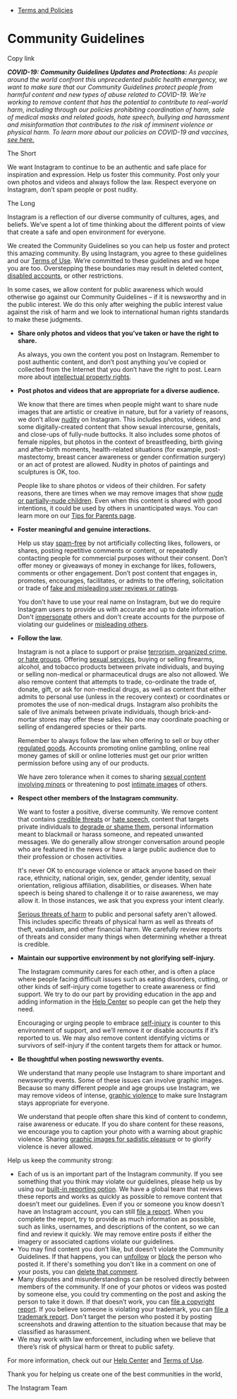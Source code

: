 *   [Terms and Policies](https://help.instagram.com/1417489251945243/?helpref=breadcrumb)

Community Guidelines
====================

Copy link

_**COVID-19: Community Guidelines Updates and Protections:** As people around the world confront this unprecedented public health emergency, we want to make sure that our Community Guidelines protect people from harmful content and new types of abuse related to COVID-19. We’re working to remove content that has the potential to contribute to real-world harm, including through our policies prohibiting coordination of harm, sale of medical masks and related goods, hate speech, bullying and harassment and misinformation that contributes to the risk of imminent violence or physical harm. To learn more about our policies on COVID-19 and vaccines, [see here.](https://help.instagram.com/697825587576762?helpref=faq_content)_

The Short

We want Instagram to continue to be an authentic and safe place for inspiration and expression. Help us foster this community. Post only your own photos and videos and always follow the law. Respect everyone on Instagram, don’t spam people or post nudity.

The Long

Instagram is a reflection of our diverse community of cultures, ages, and beliefs. We’ve spent a lot of time thinking about the different points of view that create a safe and open environment for everyone.

We created the Community Guidelines so you can help us foster and protect this amazing community. By using Instagram, you agree to these guidelines and our [Terms of Use](https://www.instagram.com/legal/terms). We’re committed to these guidelines and we hope you are too. Overstepping these boundaries may result in deleted content, [disabled accounts](https://help.instagram.com/366993040048856?helpref=faq_content), or other restrictions.

In some cases, we allow content for public awareness which would otherwise go against our Community Guidelines – if it is newsworthy and in the public interest. We do this only after weighing the public interest value against the risk of harm and we look to international human rights standards to make these judgments.

*   **Share only photos and videos that you’ve taken or have the right to share.**
    
    As always, you own the content you post on Instagram. Remember to post authentic content, and don’t post anything you’ve copied or collected from the Internet that you don’t have the right to post. Learn more about [intellectual property rights](https://help.instagram.com/126382350847838?helpref=faq_content).
    
*   **Post photos and videos that are appropriate for a diverse audience.**
    
    We know that there are times when people might want to share nude images that are artistic or creative in nature, but for a variety of reasons, we don’t allow [nudity](https://l.instagram.com/?u=https%3A%2F%2Fwww.facebook.com%2Fcommunitystandards%2Fadult_nudity_sexual_activity&e=AT1XGL6fswnWYONT7cGiE4cDWX0LyrUrcLpKRMOalm-Ft1fu3YZPMvsK4zWstoSHhNnaVAyARHV9rHDMgK9HU1bWftlZDU-0Hbrl7AiCWCLk0aXd2BiCKIoR-uirx7BEpPhNRBwVHjHVtsNuNS-4yw) on Instagram. This includes photos, videos, and some digitally-created content that show sexual intercourse, genitals, and close-ups of fully-nude buttocks. It also includes some photos of female nipples, but photos in the context of breastfeeding, birth giving and after-birth moments, health-related situations (for example, post-mastectomy, breast cancer awareness or gender confirmation surgery) or an act of protest are allowed. Nudity in photos of paintings and sculptures is OK, too.
    
    People like to share photos or videos of their children. For safety reasons, there are times when we may remove images that show [nude or partially-nude children](https://l.instagram.com/?u=https%3A%2F%2Fwww.facebook.com%2Fcommunitystandards%2Fchild_nudity_sexual_exploitation&e=AT1XGL6fswnWYONT7cGiE4cDWX0LyrUrcLpKRMOalm-Ft1fu3YZPMvsK4zWstoSHhNnaVAyARHV9rHDMgK9HU1bWftlZDU-0Hbrl7AiCWCLk0aXd2BiCKIoR-uirx7BEpPhNRBwVHjHVtsNuNS-4yw). Even when this content is shared with good intentions, it could be used by others in unanticipated ways. You can learn more on our [Tips for Parents page](https://help.instagram.com/154475974694511/?helpref=faq_content).
    
*   **Foster meaningful and genuine interactions.**
    
    Help us stay [spam-free](https://l.instagram.com/?u=https%3A%2F%2Fwww.facebook.com%2Fcommunitystandards%2Fspam&e=AT1XGL6fswnWYONT7cGiE4cDWX0LyrUrcLpKRMOalm-Ft1fu3YZPMvsK4zWstoSHhNnaVAyARHV9rHDMgK9HU1bWftlZDU-0Hbrl7AiCWCLk0aXd2BiCKIoR-uirx7BEpPhNRBwVHjHVtsNuNS-4yw) by not artificially collecting likes, followers, or shares, posting repetitive comments or content, or repeatedly contacting people for commercial purposes without their consent. Don’t offer money or giveaways of money in exchange for likes, followers, comments or other engagement. Don’t post content that engages in, promotes, encourages, facilitates, or admits to the offering, solicitation or trade of [fake and misleading user reviews or ratings](https://l.instagram.com/?u=https%3A%2F%2Fwww.facebook.com%2Fcommunitystandards%2Ffraud_deception&e=AT1XGL6fswnWYONT7cGiE4cDWX0LyrUrcLpKRMOalm-Ft1fu3YZPMvsK4zWstoSHhNnaVAyARHV9rHDMgK9HU1bWftlZDU-0Hbrl7AiCWCLk0aXd2BiCKIoR-uirx7BEpPhNRBwVHjHVtsNuNS-4yw).
    
    You don’t have to use your real name on Instagram, but we do require Instagram users to provide us with accurate and up to date information. Don't [impersonate](https://l.instagram.com/?u=https%3A%2F%2Fwww.facebook.com%2Fcommunitystandards%2Fmisrepresentation&e=AT1XGL6fswnWYONT7cGiE4cDWX0LyrUrcLpKRMOalm-Ft1fu3YZPMvsK4zWstoSHhNnaVAyARHV9rHDMgK9HU1bWftlZDU-0Hbrl7AiCWCLk0aXd2BiCKIoR-uirx7BEpPhNRBwVHjHVtsNuNS-4yw) others and don't create accounts for the purpose of violating our guidelines or [misleading others](https://l.instagram.com/?u=https%3A%2F%2Ftransparency.fb.com%2Fpolicies%2Fcommunity-standards%2Finauthentic-behavior%2F&e=AT1XGL6fswnWYONT7cGiE4cDWX0LyrUrcLpKRMOalm-Ft1fu3YZPMvsK4zWstoSHhNnaVAyARHV9rHDMgK9HU1bWftlZDU-0Hbrl7AiCWCLk0aXd2BiCKIoR-uirx7BEpPhNRBwVHjHVtsNuNS-4yw).
    
*   **Follow the law.**
    
    Instagram is not a place to support or praise [terrorism, organized crime, or hate groups](https://l.instagram.com/?u=https%3A%2F%2Fwww.facebook.com%2Fcommunitystandards%2Fdangerous_individuals_organizations&e=AT1XGL6fswnWYONT7cGiE4cDWX0LyrUrcLpKRMOalm-Ft1fu3YZPMvsK4zWstoSHhNnaVAyARHV9rHDMgK9HU1bWftlZDU-0Hbrl7AiCWCLk0aXd2BiCKIoR-uirx7BEpPhNRBwVHjHVtsNuNS-4yw). Offering [sexual services](https://l.instagram.com/?u=https%3A%2F%2Fwww.facebook.com%2Fcommunitystandards%2Fsexual_solicitation&e=AT1XGL6fswnWYONT7cGiE4cDWX0LyrUrcLpKRMOalm-Ft1fu3YZPMvsK4zWstoSHhNnaVAyARHV9rHDMgK9HU1bWftlZDU-0Hbrl7AiCWCLk0aXd2BiCKIoR-uirx7BEpPhNRBwVHjHVtsNuNS-4yw), buying or selling firearms, alcohol, and tobacco products between private individuals, and buying or selling non-medical or pharmaceutical drugs are also not allowed. We also remove content that attempts to trade, co-ordinate the trade of, donate, gift, or ask for non-medical drugs, as well as content that either admits to personal use (unless in the recovery context) or coordinates or promotes the use of non-medical drugs. Instagram also prohibits the sale of live animals between private individuals, though brick-and-mortar stores may offer these sales. No one may coordinate poaching or selling of endangered species or their parts.
    
    Remember to always follow the law when offering to sell or buy other [regulated goods](https://l.instagram.com/?u=https%3A%2F%2Fwww.facebook.com%2Fcommunitystandards%2Fregulated_goods&e=AT1XGL6fswnWYONT7cGiE4cDWX0LyrUrcLpKRMOalm-Ft1fu3YZPMvsK4zWstoSHhNnaVAyARHV9rHDMgK9HU1bWftlZDU-0Hbrl7AiCWCLk0aXd2BiCKIoR-uirx7BEpPhNRBwVHjHVtsNuNS-4yw). Accounts promoting online gambling, online real money games of skill or online lotteries must get our prior written permission before using any of our products.
    
    We have zero tolerance when it comes to sharing [sexual content involving minors](https://l.instagram.com/?u=https%3A%2F%2Fwww.facebook.com%2Fcommunitystandards%2Fchild_nudity_sexual_exploitation&e=AT1XGL6fswnWYONT7cGiE4cDWX0LyrUrcLpKRMOalm-Ft1fu3YZPMvsK4zWstoSHhNnaVAyARHV9rHDMgK9HU1bWftlZDU-0Hbrl7AiCWCLk0aXd2BiCKIoR-uirx7BEpPhNRBwVHjHVtsNuNS-4yw) or threatening to post [intimate images](https://l.instagram.com/?u=https%3A%2F%2Fwww.facebook.com%2Fcommunitystandards%2Fsexual_exploitation_adults&e=AT1XGL6fswnWYONT7cGiE4cDWX0LyrUrcLpKRMOalm-Ft1fu3YZPMvsK4zWstoSHhNnaVAyARHV9rHDMgK9HU1bWftlZDU-0Hbrl7AiCWCLk0aXd2BiCKIoR-uirx7BEpPhNRBwVHjHVtsNuNS-4yw) of others.
    
*   **Respect other members of the Instagram community.**
    
    We want to foster a positive, diverse community. We remove content that contains [credible threats](https://l.instagram.com/?u=https%3A%2F%2Fwww.facebook.com%2Fcommunitystandards%2Fcredible_violence&e=AT1XGL6fswnWYONT7cGiE4cDWX0LyrUrcLpKRMOalm-Ft1fu3YZPMvsK4zWstoSHhNnaVAyARHV9rHDMgK9HU1bWftlZDU-0Hbrl7AiCWCLk0aXd2BiCKIoR-uirx7BEpPhNRBwVHjHVtsNuNS-4yw) or [hate speech](https://l.instagram.com/?u=https%3A%2F%2Fwww.facebook.com%2Fcommunitystandards%2Fhate_speech&e=AT1XGL6fswnWYONT7cGiE4cDWX0LyrUrcLpKRMOalm-Ft1fu3YZPMvsK4zWstoSHhNnaVAyARHV9rHDMgK9HU1bWftlZDU-0Hbrl7AiCWCLk0aXd2BiCKIoR-uirx7BEpPhNRBwVHjHVtsNuNS-4yw), content that targets private individuals to [degrade or shame them](https://l.instagram.com/?u=https%3A%2F%2Fwww.facebook.com%2Fcommunitystandards%2Fbullying&e=AT1XGL6fswnWYONT7cGiE4cDWX0LyrUrcLpKRMOalm-Ft1fu3YZPMvsK4zWstoSHhNnaVAyARHV9rHDMgK9HU1bWftlZDU-0Hbrl7AiCWCLk0aXd2BiCKIoR-uirx7BEpPhNRBwVHjHVtsNuNS-4yw), personal information meant to blackmail or harass someone, and repeated unwanted messages. We do generally allow stronger conversation around people who are featured in the news or have a large public audience due to their profession or chosen activities.
    
    It's never OK to encourage violence or attack anyone based on their race, ethnicity, national origin, sex, gender, gender identity, sexual orientation, religious affiliation, disabilities, or diseases. When hate speech is being shared to challenge it or to raise awareness, we may allow it. In those instances, we ask that you express your intent clearly.
    
    [Serious threats of harm](https://l.instagram.com/?u=https%3A%2F%2Fwww.facebook.com%2Fcommunitystandards%2Fcredible_violence&e=AT1XGL6fswnWYONT7cGiE4cDWX0LyrUrcLpKRMOalm-Ft1fu3YZPMvsK4zWstoSHhNnaVAyARHV9rHDMgK9HU1bWftlZDU-0Hbrl7AiCWCLk0aXd2BiCKIoR-uirx7BEpPhNRBwVHjHVtsNuNS-4yw) to public and personal safety aren't allowed. This includes specific threats of physical harm as well as threats of theft, vandalism, and other financial harm. We carefully review reports of threats and consider many things when determining whether a threat is credible.
    
*   **Maintain our supportive environment by not glorifying self-injury.**
    
    The Instagram community cares for each other, and is often a place where people facing difficult issues such as eating disorders, cutting, or other kinds of self-injury come together to create awareness or find support. We try to do our part by providing education in the app and adding information in the [Help Center](https://help.instagram.com/) so people can get the help they need.
    
    Encouraging or urging people to embrace [self-injury](https://l.instagram.com/?u=https%3A%2F%2Fwww.facebook.com%2Fcommunitystandards%2Fsuicide_self_injury_violence&e=AT1XGL6fswnWYONT7cGiE4cDWX0LyrUrcLpKRMOalm-Ft1fu3YZPMvsK4zWstoSHhNnaVAyARHV9rHDMgK9HU1bWftlZDU-0Hbrl7AiCWCLk0aXd2BiCKIoR-uirx7BEpPhNRBwVHjHVtsNuNS-4yw) is counter to this environment of support, and we’ll remove it or disable accounts if it’s reported to us. We may also remove content identifying victims or survivors of self-injury if the content targets them for attack or humor.
    
*   **Be thoughtful when posting newsworthy events.**
    
    We understand that many people use Instagram to share important and newsworthy events. Some of these issues can involve graphic images. Because so many different people and age groups use Instagram, we may remove videos of intense, [graphic violence](https://l.instagram.com/?u=https%3A%2F%2Fwww.facebook.com%2Fcommunitystandards%2Fgraphic_violence&e=AT1XGL6fswnWYONT7cGiE4cDWX0LyrUrcLpKRMOalm-Ft1fu3YZPMvsK4zWstoSHhNnaVAyARHV9rHDMgK9HU1bWftlZDU-0Hbrl7AiCWCLk0aXd2BiCKIoR-uirx7BEpPhNRBwVHjHVtsNuNS-4yw) to make sure Instagram stays appropriate for everyone.
    
    We understand that people often share this kind of content to condemn, raise awareness or educate. If you do share content for these reasons, we encourage you to caption your photo with a warning about graphic violence. Sharing [graphic images for sadistic pleasure](https://l.instagram.com/?u=https%3A%2F%2Fwww.facebook.com%2Fcommunitystandards%2Fcruel_insensitive&e=AT1XGL6fswnWYONT7cGiE4cDWX0LyrUrcLpKRMOalm-Ft1fu3YZPMvsK4zWstoSHhNnaVAyARHV9rHDMgK9HU1bWftlZDU-0Hbrl7AiCWCLk0aXd2BiCKIoR-uirx7BEpPhNRBwVHjHVtsNuNS-4yw) or to glorify violence is never allowed.
    

Help us keep the community strong:

*   Each of us is an important part of the Instagram community. If you see something that you think may violate our guidelines, please help us by using our [built-in reporting option](https://help.instagram.com/165828726894770?helpref=faq_content). We have a global team that reviews these reports and works as quickly as possible to remove content that doesn’t meet our guidelines. Even if you or someone you know doesn’t have an Instagram account, you can still [file a report](https://help.instagram.com/contact/383679321740945). When you complete the report, try to provide as much information as possible, such as links, usernames, and descriptions of the content, so we can find and review it quickly. We may remove entire posts if either the imagery or associated captions violate our guidelines.
*   You may find content you don’t like, but doesn’t violate the Community Guidelines. If that happens, you can [unfollow](https://help.instagram.com/286340048138725?helpref=faq_content) or [block](https://help.instagram.com/426700567389543/?helpref=faq_content) the person who posted it. If there's something you don't like in a comment on one of your posts, you can [delete that comment](https://help.instagram.com/289098941190483?helpref=faq_content).
*   Many disputes and misunderstandings can be resolved directly between members of the community. If one of your photos or videos was posted by someone else, you could try commenting on the post and asking the person to take it down. If that doesn’t work, you can [file a copyright report](https://help.instagram.com/126382350847838?helpref=faq_content). If you believe someone is violating your trademark, you can [file a trademark report](https://help.instagram.com/222826637847963?helpref=faq_content). Don't target the person who posted it by posting screenshots and drawing attention to the situation because that may be classified as harassment.
*   We may work with law enforcement, including when we believe that there’s risk of physical harm or threat to public safety.

For more information, check out our [Help Center](https://help.instagram.com/) and [Terms of Use](https://l.instagram.com/?u=http%3A%2F%2Finstagram.com%2Flegal%2Fterms%2F%23&e=AT1XGL6fswnWYONT7cGiE4cDWX0LyrUrcLpKRMOalm-Ft1fu3YZPMvsK4zWstoSHhNnaVAyARHV9rHDMgK9HU1bWftlZDU-0Hbrl7AiCWCLk0aXd2BiCKIoR-uirx7BEpPhNRBwVHjHVtsNuNS-4yw).

Thank you for helping us create one of the best communities in the world,

The Instagram Team